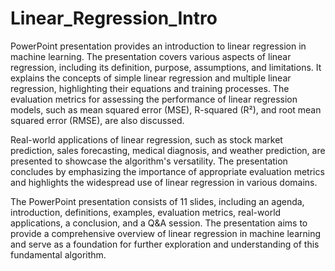 # Linear_Regression_Intro

PowerPoint presentation provides an introduction to linear regression in machine learning. 
The presentation covers various aspects of linear regression, including its definition, purpose, assumptions, and limitations. It explains the concepts of simple linear regression and multiple linear regression, highlighting their equations and training processes. The evaluation metrics for assessing the performance of linear regression models, such as mean squared error (MSE), R-squared (R²), and root mean squared error (RMSE), are also discussed.

Real-world applications of linear regression, such as stock market prediction, sales forecasting, medical diagnosis, and weather prediction, are presented to showcase the algorithm's versatility. The presentation concludes by emphasizing the importance of appropriate evaluation metrics and highlights the widespread use of linear regression in various domains.

The PowerPoint presentation consists of 11 slides, including an agenda, introduction, definitions, examples, evaluation metrics, real-world applications, a conclusion, and a Q&A session. The presentation aims to provide a comprehensive overview of linear regression in machine learning and serve as a foundation for further exploration and understanding of this fundamental algorithm.
